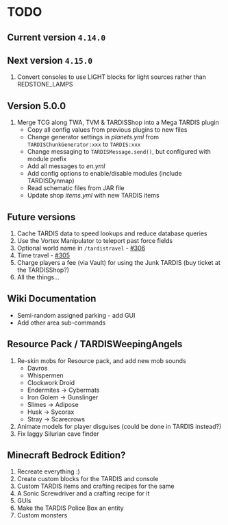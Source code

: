 # TODO


## Current version `4.14.0`

## Next version `4.15.0`

1. Convert consoles to use LIGHT blocks for light sources rather than REDSTONE_LAMPS

## Version 5.0.0

1. Merge TCG along TWA, TVM & TARDISShop into a Mega TARDIS plugin
   - Copy all config values from previous plugins to new files
   - Change generator settings in _planets.yml_ from `TARDISChunkGenerator:xxx` to `TARDIS:xxx`
   - Change messaging to `TARDISMessage.send()`, but configured with module prefix
   - Add all messages to _en.yml_
   - Add config options to enable/disable modules (include TARDISDynmap)
   - Read schematic files from JAR file
   - Update shop _items.yml_ with new TARDIS items

## Future versions

1. Cache TARDIS data to speed lookups and reduce database queries
2. Use the Vortex Manipulator to teleport past force fields
3. Optional world name in `/tardistravel` - [#306](https://github.com/eccentricdevotion/TARDIS/issues/306)
4. Time travel - [#305](https://github.com/eccentricdevotion/TARDIS/issues/305)
5. Charge players a fee (via Vault) for using the Junk TARDIS (buy ticket at the TARDISShop?)
6. All the things...

## Wiki Documentation

* Semi-random assigned parking - add GUI
* Add other area sub-commands

## Resource Pack / TARDISWeepingAngels

1. Re-skin mobs for Resource pack, and add new mob sounds
    * Davros
    * Whispermen
    * Clockwork Droid
    * Endermites -> Cybermats
    * Iron Golem -> Gunslinger
    * Slimes -> Adipose
    * Husk -> Sycorax
    * Stray -> Scarecrows
2. Animate models for player disguises (could be done in TARDIS instead?)
3. Fix laggy Silurian cave finder

## Minecraft Bedrock Edition?

1. Recreate everything :)
2. Create custom blocks for the TARDIS and console
3. Custom TARDIS items and crafting recipes for the same
4. A Sonic Screwdriver and a crafting recipe for it
5. GUIs
6. Make the TARDIS Police Box an entity
7. Custom monsters
